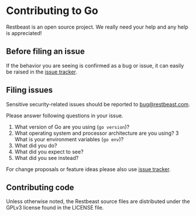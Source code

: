 # Contributing to Go

Restbeast is an open source project.
We really need your help and any help is appreciated!

## Before filing an issue

If the behavior you are seeing is confirmed as a bug or issue, it can easily be raised in the [issue tracker](https://gitlab.com/restbeast/restbeast/-/issues).

## Filing issues

Sensitive security-related issues should be reported to [bug@restbeast.com](mailto:bug@restbeast.com).

Please answer following questions in your issue.

1. What version of Go are you using (`go version`)?
2. What operating system and processor architecture are you using?
3  What is your environment variables (`go env`)?
4. What did you do?
5. What did you expect to see?
6. What did you see instead?

For change proposals or feature ideas please also use [issue tracker](https://gitlab.com/restbeast/restbeast/-/issues).

## Contributing code

Unless otherwise noted, the Restbeast source files are distributed under
the GPLv3 license found in the LICENSE file.

